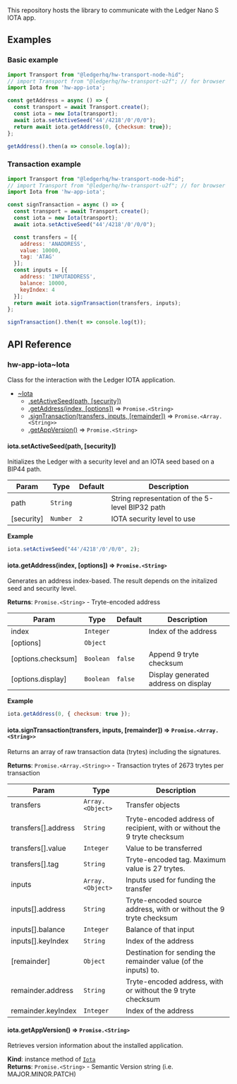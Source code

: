 This repository hosts the library to communicate with the Ledger Nano S IOTA app.

## Examples

### Basic example
```js
import Transport from "@ledgerhq/hw-transport-node-hid";
// import Transport from "@ledgerhq/hw-transport-u2f"; // for browser
import Iota from 'hw-app-iota';

const getAddress = async () => {
  const transport = await Transport.create();
  const iota = new Iota(transport);
  await iota.setActiveSeed("44'/4218'/0'/0/0");
  return await iota.getAddress(0, {checksum: true});
};

getAddress().then(a => console.log(a));
```

### Transaction example
```js
import Transport from "@ledgerhq/hw-transport-node-hid";
// import Transport from "@ledgerhq/hw-transport-u2f"; // for browser
import Iota from 'hw-app-iota';

const signTransaction = async () => {
  const transport = await Transport.create();
  const iota = new Iota(transport);
  await iota.setActiveSeed("44'/4218'/0'/0/0");

  const transfers = [{
    address: 'ANADDRESS',
    value: 10000,
    tag: 'ATAG'
  }];
  const inputs = [{
    address: 'INPUTADDRESS',
    balance: 10000,
    keyIndex: 4
  }];
  return await iota.signTransaction(transfers, inputs);
};

signTransaction().then(t => console.log(t));
```

## API Reference

### hw-app-iota~Iota
Class for the interaction with the Ledger IOTA application.

* [~Iota](#module_hw-app-iota..Iota)
    * [.setActiveSeed(path, [security])](#module_hw-app-iota..Iota+setActiveSeed)
    * [.getAddress(index, [options])](#module_hw-app-iota..Iota+getAddress) ⇒ <code>Promise.&lt;String&gt;</code>
    * [.signTransaction(transfers, inputs, [remainder])](#module_hw-app-iota..Iota+signTransaction) ⇒ <code>Promise.&lt;Array.&lt;String&gt;&gt;</code>
    * [.getAppVersion()](#module_hw-app-iota..Iota+getAppVersion) ⇒ <code>Promise.&lt;String&gt;</code>

<a name="module_hw-app-iota..Iota+setActiveSeed"></a>

#### iota.setActiveSeed(path, [security])
Initializes the Ledger with a security level and an IOTA seed based on a
BIP44 path.

| Param | Type | Default | Description |
| --- | --- | --- | --- |
| path | <code>String</code> |  | String representation of the 5-level BIP32 path |
| [security] | <code>Number</code> | <code>2</code> | IOTA security level to use |

**Example**  
```js
iota.setActiveSeed("44'/4218'/0'/0/0", 2);
```
<a name="module_hw-app-iota..Iota+getAddress"></a>

#### iota.getAddress(index, [options]) ⇒ <code>Promise.&lt;String&gt;</code>
Generates an address index-based.
The result depends on the initalized seed and security level.

**Returns**: <code>Promise.&lt;String&gt;</code> - Tryte-encoded address  

| Param | Type | Default | Description |
| --- | --- | --- | --- |
| index | <code>Integer</code> |  | Index of the address |
| [options] | <code>Object</code> |  |  |
| [options.checksum] | <code>Boolean</code> | <code>false</code> | Append 9 tryte checksum |
| [options.display] | <code>Boolean</code> | <code>false</code> | Display generated address on display |

**Example**  
```js
iota.getAddress(0, { checksum: true });
```
<a name="module_hw-app-iota..Iota+signTransaction"></a>

#### iota.signTransaction(transfers, inputs, [remainder]) ⇒ <code>Promise.&lt;Array.&lt;String&gt;&gt;</code>
Returns an array of raw transaction data (trytes) including the signatures.

**Returns**: <code>Promise.&lt;Array.&lt;String&gt;&gt;</code> - Transaction trytes of 2673 trytes per transaction  

| Param | Type | Description |
| --- | --- | --- |
| transfers | <code>Array.&lt;Object&gt;</code> | Transfer objects |
| transfers[].address | <code>String</code> | Tryte-encoded address of recipient, with or without the 9 tryte checksum |
| transfers[].value | <code>Integer</code> | Value to be transferred |
| transfers[].tag | <code>String</code> | Tryte-encoded tag. Maximum value is 27 trytes. |
| inputs | <code>Array.&lt;Object&gt;</code> | Inputs used for funding the transfer |
| inputs[].address | <code>String</code> | Tryte-encoded source address, with or without the 9 tryte checksum |
| inputs[].balance | <code>Integer</code> | Balance of that input |
| inputs[].keyIndex | <code>String</code> | Index of the address |
| [remainder] | <code>Object</code> | Destination for sending the remainder value (of the inputs) to. |
| remainder.address | <code>String</code> | Tryte-encoded address, with or without the 9 tryte checksum |
| remainder.keyIndex | <code>Integer</code> | Index of the address |

<a name="module_hw-app-iota..Iota+getAppVersion"></a>

#### iota.getAppVersion() ⇒ <code>Promise.&lt;String&gt;</code>
Retrieves version information about the installed application.

**Kind**: instance method of [<code>Iota</code>](#module_hw-app-iota..Iota)  
**Returns**: <code>Promise.&lt;String&gt;</code> - Semantic Version string (i.e. MAJOR.MINOR.PATCH)  
